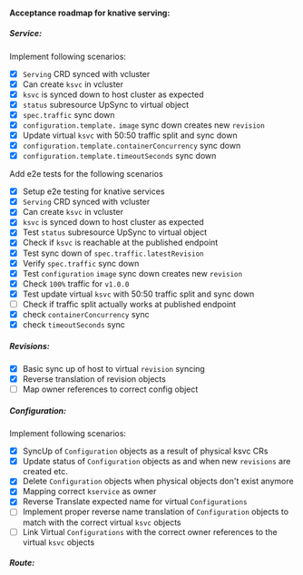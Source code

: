 #### Acceptance roadmap for knative serving:

##### Service:
Implement following scenarios:
- [x] `Serving` CRD synced with vcluster
- [x] Can create `ksvc` in vcluster
- [x] `ksvc` is synced down to host cluster as expected
- [x] `status` subresource UpSync to virtual object
- [x] `spec.traffic` sync down
- [x] `configuration.template.` `image` sync down creates new `revision`
- [x] Update virtual `ksvc` with 50:50 traffic split and sync down
- [x] `configuration.template.containerConcurrency` sync down
- [x] `configuration.template.timeoutSeconds` sync down

Add e2e tests for the following scenarios
- [x] Setup e2e testing for knative services
- [x] `Serving` CRD synced with vcluster
- [x] Can create `ksvc` in vcluster
- [x] `ksvc` is synced down to host cluster as expected
- [x] Test `status` subresource UpSync to virtual object
- [x] Check if `ksvc` is reachable at the published endpoint
- [x] Test sync down of `spec.traffic.latestRevision`
- [x] Verify `spec.traffic` sync down
- [x] Test `configuration` `image` sync down creates new `revision`
- [x] Check `100%` traffic for `v1.0.0`
- [x] Test update virtual `ksvc` with 50:50 traffic split and sync down
- [ ] Check if traffic split actually works at published endpoint
- [x] check `containerConcurrency` sync
- [x] check `timeoutSeconds` sync

##### Revisions:
- [x] Basic sync up of host to virtual `revision` syncing
- [x] Reverse translation of revision objects
- [ ] Map owner references to correct config object

##### Configuration:
Implement following scenarios:
- [x] SyncUp of `Configuration` objects as a result of physical ksvc CRs
- [x] Update status of `Configuration` objects as and when new `revisions` are created etc.
- [x] Delete `Configuration` objects when physical objects don't exist anymore
- [x] Mapping correct `kservice` as owner
- [x] Reverse Translate expected name for virtual `Configurations`
- [ ] Implement proper reverse name translation of `Configuration` objects to match with the correct virtual `ksvc` objects
- [ ] Link Virtual `Configurations` with the correct owner references to the virtual `ksvc` objects

##### Route:
